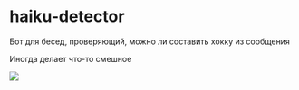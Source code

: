 # haiku-detector

Бот для бесед, проверяющий, можно ли составить хокку из сообщения

Иногда делает что-то смешное

![](https://sun9-6.userapi.com/impg/AyYxfNlLj2N7TxlE5TXvTfTnBmQ383gNB6rTmw/K3QlmP3oFgs.jpg?size=473x223&quality=96&proxy=1&sign=f1c36536565fa08b47ad5cec877dd2e8&type=album)
